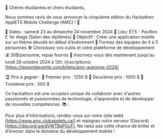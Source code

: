 🎉 Chères étudiantes et chers étudiants, 

Nous sommes ravis de vous annoncer la cinquième édition du Hackathon ApplETS Mobile Challenge (AMC) ! 🚀 

📅 Dates : samedi 23 au dimanche 24 novembre 2024 
📍 Lieu: ÉTS - Pavillon E 1er étage (Salon des diplômés) 
🎯 Objectif : Créer une application mobile sur un thème dévoilé en début d’événement 
👥 Formez des équipes de 4 à 5 personnes 
🛠️ Choisissez vos outils et votre plateforme de développement 
💰 30$/personne, repas fournis 
📝 Inscrivez-vous dès maintenant jusqu'au lundi 28 octobre 2024 à 12h: (inscriptions)[https://lepointdevente.com/billets/amc-automne-2024] 

🏆 Prix à gagner : 
🥇 Premier prix : 1250 $ 
🥈 Deuxième prix : 1000 $ 
🥉 Troisième prix : 500 $ 

Ce hackathon est une occasion unique de collaborer avec d'autres passionnés et passionnées de technologie, d'apprendre et de développer de nouvelles compétences. 📚💡 

Pour plus d’informations, rendez-vous sur notre (site web)[https://www.amc.clubapplets.ca/] et rejoignez notre serveur (Discord)[https://discord.gg/dVWTBsPGcF]. Ne ratez pas cette chance de briller et d’innover dans le domaine du développement mobile ! 